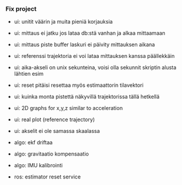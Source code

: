 ### Fix project 

* ui: unitit väärin ja muita pieniä korjauksia
* ui: mittaus ei jatku jos lataa db:stä vanhan ja alkaa mittaamaan
* ui: mittaus piste buffer laskuri ei päivity mittauksen aikana
* ui: referenssi trajektoria ei voi lataa mittauksen kanssa päällekkäin
* ui: aika-akseli on unix sekunteina, voisi olla sekunnit skriptin alusta lähtien esim
* ui: reset pitäisi resettaa myös estimaattorin tilavektori
* ui: kuinka monta pistettä näkyvillä trajektorissa tällä hetkellä
* ui: 2D graphs for x,y,z similar to acceleration
* ui: real plot (reference trajectory)
* ui: akselit ei ole samassa skaalassa

* algo: ekf driftaa
* algo: gravitaatio kompensaatio
* algo: IMU kalibrointi

* ros: estimator reset service
